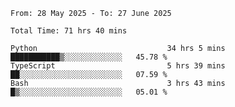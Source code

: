 <!--START_SECTION:waka-->

```abap
From: 28 May 2025 - To: 27 June 2025

Total Time: 71 hrs 40 mins

Python                             34 hrs 5 mins   ███████████▒░░░░░░░░░░░░░   45.78 %
TypeScript                         5 hrs 39 mins   ██░░░░░░░░░░░░░░░░░░░░░░░   07.59 %
Bash                               3 hrs 43 mins   █▒░░░░░░░░░░░░░░░░░░░░░░░   05.01 %
```

<!--END_SECTION:waka-->

